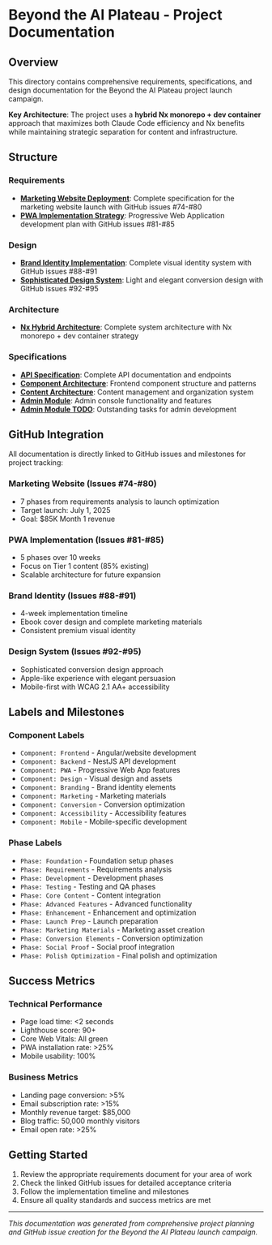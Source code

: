 # Beyond the AI Plateau - Project Documentation

## Overview
This directory contains comprehensive requirements, specifications, and design documentation for the Beyond the AI Plateau project launch campaign.

**Key Architecture**: The project uses a **hybrid Nx monorepo + dev container** approach that maximizes both Claude Code efficiency and Nx benefits while maintaining strategic separation for content and infrastructure.

## Structure

### Requirements
- **[Marketing Website Deployment](requirements/marketing-website-deployment.md)**: Complete specification for the marketing website launch with GitHub issues #74-#80
- **[PWA Implementation Strategy](requirements/pwa-implementation-strategy.md)**: Progressive Web Application development plan with GitHub issues #81-#85

### Design
- **[Brand Identity Implementation](design/brand-identity-implementation.md)**: Complete visual identity system with GitHub issues #88-#91  
- **[Sophisticated Design System](design/sophisticated-design-system.md)**: Light and elegant conversion design with GitHub issues #92-#95

### Architecture
- **[Nx Hybrid Architecture](architecture/nx-hybrid-architecture.md)**: Complete system architecture with Nx monorepo + dev container strategy

### Specifications
- **[API Specification](specifications/api-specification.md)**: Complete API documentation and endpoints
- **[Component Architecture](specifications/component-architecture.md)**: Frontend component structure and patterns
- **[Content Architecture](specifications/content-architecture.md)**: Content management and organization system
- **[Admin Module](specifications/modules/admin-module.md)**: Admin console functionality and features
- **[Admin Module TODO](specifications/modules/admin-module-todo.md)**: Outstanding tasks for admin development

## GitHub Integration

All documentation is directly linked to GitHub issues and milestones for project tracking:

### Marketing Website (Issues #74-#80)
- 7 phases from requirements analysis to launch optimization
- Target launch: July 1, 2025
- Goal: $85K Month 1 revenue

### PWA Implementation (Issues #81-#85)  
- 5 phases over 10 weeks
- Focus on Tier 1 content (85% existing)
- Scalable architecture for future expansion

### Brand Identity (Issues #88-#91)
- 4-week implementation timeline
- Ebook cover design and complete marketing materials
- Consistent premium visual identity

### Design System (Issues #92-#95)
- Sophisticated conversion design approach
- Apple-like experience with elegant persuasion
- Mobile-first with WCAG 2.1 AA+ accessibility

## Labels and Milestones

### Component Labels
- `Component: Frontend` - Angular/website development
- `Component: Backend` - NestJS API development  
- `Component: PWA` - Progressive Web App features
- `Component: Design` - Visual design and assets
- `Component: Branding` - Brand identity elements
- `Component: Marketing` - Marketing materials
- `Component: Conversion` - Conversion optimization
- `Component: Accessibility` - Accessibility features
- `Component: Mobile` - Mobile-specific development

### Phase Labels  
- `Phase: Foundation` - Foundation setup phases
- `Phase: Requirements` - Requirements analysis
- `Phase: Development` - Development phases
- `Phase: Testing` - Testing and QA phases
- `Phase: Core Content` - Content integration
- `Phase: Advanced Features` - Advanced functionality
- `Phase: Enhancement` - Enhancement and optimization
- `Phase: Launch Prep` - Launch preparation
- `Phase: Marketing Materials` - Marketing asset creation
- `Phase: Conversion Elements` - Conversion optimization
- `Phase: Social Proof` - Social proof integration
- `Phase: Polish Optimization` - Final polish and optimization

## Success Metrics

### Technical Performance
- Page load time: <2 seconds
- Lighthouse score: 90+
- Core Web Vitals: All green
- PWA installation rate: >25%
- Mobile usability: 100%

### Business Metrics
- Landing page conversion: >5%
- Email subscription rate: >15%
- Monthly revenue target: $85,000
- Blog traffic: 50,000 monthly visitors
- Email open rate: >25%

## Getting Started

1. Review the appropriate requirements document for your area of work
2. Check the linked GitHub issues for detailed acceptance criteria
3. Follow the implementation timeline and milestones
4. Ensure all quality standards and success metrics are met

---
*This documentation was generated from comprehensive project planning and GitHub issue creation for the Beyond the AI Plateau launch campaign.*